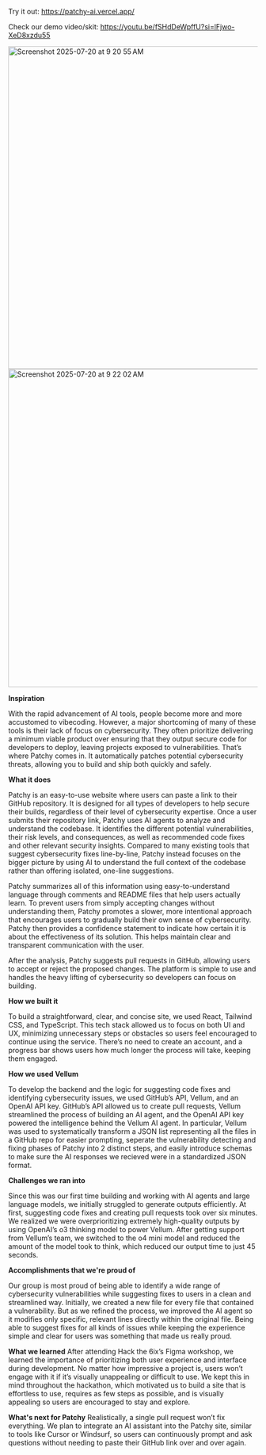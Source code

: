 Try it out: https://patchy-ai.vercel.app/

Check our demo video/skit: https://youtu.be/fSHdDeWpffU?si=lFjwo-XeD8xzdu55

<img width="1204" height="651" alt="Screenshot 2025-07-20 at 9 20 55 AM" src="https://github.com/user-attachments/assets/aedd257f-1d84-4175-9168-a617ba1a076f" />
<img width="702" height="642" alt="Screenshot 2025-07-20 at 9 22 02 AM" src="https://github.com/user-attachments/assets/fb3eed59-70ea-4007-84a2-741dcf5a8898" />

**Inspiration**

With the rapid advancement of AI tools, people become more and more accustomed to vibecoding. However, a major shortcoming of many of these tools is their lack of focus on cybersecurity. They often prioritize delivering a minimum viable product over ensuring that they output secure code for developers to deploy, leaving projects exposed to vulnerabilities. That’s where Patchy comes in. It automatically patches potential cybersecurity threats, allowing you to build and ship both quickly and safely.

**What it does**

Patchy is an easy-to-use website where users can paste a link to their GitHub repository. It is designed for all types of developers to help secure their builds, regardless of their level of cybersecurity expertise. Once a user submits their repository link, Patchy uses AI agents to analyze and understand the codebase. It identifies the different potential vulnerabilities, their risk levels, and consequences, as well as recommended code fixes and other relevant security insights. Compared to many existing tools that suggest cybersecurity fixes line-by-line, Patchy instead focuses on the bigger picture by using AI to understand the full context of the codebase rather than offering isolated, one-line suggestions.

Patchy summarizes all of this information using easy-to-understand language through comments and README files that help users actually learn. To prevent users from simply accepting changes without understanding them, Patchy promotes a slower, more intentional approach that encourages users to gradually build their own sense of cybersecurity. Patchy then provides a confidence statement to indicate how certain it is about the effectiveness of its solution. This helps maintain clear and transparent communication with the user.

After the analysis, Patchy suggests pull requests in GitHub, allowing users to accept or reject the proposed changes. The platform is simple to use and handles the heavy lifting of cybersecurity so developers can focus on building.

**How we built it**

To build a straightforward, clear, and concise site, we used React, Tailwind CSS, and TypeScript. This tech stack allowed us to focus on both UI and UX, minimizing unnecessary steps or obstacles so users feel encouraged to continue using the service. There’s no need to create an account, and a progress bar shows users how much longer the process will take, keeping them engaged.

**How we used Vellum**

To develop the backend and the logic for suggesting code fixes and identifying cybersecurity issues, we used GitHub’s API, Vellum, and an OpenAI API key. GitHub’s API allowed us to create pull requests, Vellum streamlined the process of building an AI agent, and the OpenAI API key powered the intelligence behind the Vellum AI agent. In particular, Vellum was used to systematically transform a JSON list representing all the files in a GitHub repo for easier prompting, seperate the vulnerability detecting and fixing phases of Patchy into 2 distinct steps, and easily introduce schemas to make sure the AI responses we recieved were in a standardized JSON format.

**Challenges we ran into**

Since this was our first time building and working with AI agents and large language models, we initially struggled to generate outputs efficiently. At first, suggesting code fixes and creating pull requests took over six minutes. We realized we were overprioritizing extremely high-quality outputs by using OpenAI’s o3 thinking model to power Vellum. After getting support from Vellum’s team, we switched to the o4 mini model and reduced the amount of the model took to think, which reduced our output time to just 45 seconds.

**Accomplishments that we're proud of**

Our group is most proud of being able to identify a wide range of cybersecurity vulnerabilities while suggesting fixes to users in a clean and streamlined way. Initially, we created a new file for every file that contained a vulnerability. But as we refined the process, we improved the AI agent so it modifies only specific, relevant lines directly within the original file. Being able to suggest fixes for all kinds of issues while keeping the experience simple and clear for users was something that made us really proud.

**What we learned**
After attending Hack the 6ix’s Figma workshop, we learned the importance of prioritizing both user experience and interface during development. No matter how impressive a project is, users won’t engage with it if it’s visually unappealing or difficult to use. We kept this in mind throughout the hackathon, which motivated us to build a site that is effortless to use, requires as few steps as possible, and is visually appealing so users are encouraged to stay and explore.

**What's next for Patchy**
Realistically, a single pull request won’t fix everything. We plan to integrate an AI assistant into the Patchy site, similar to tools like Cursor or Windsurf, so users can continuously prompt and ask questions without needing to paste their GitHub link over and over again.
